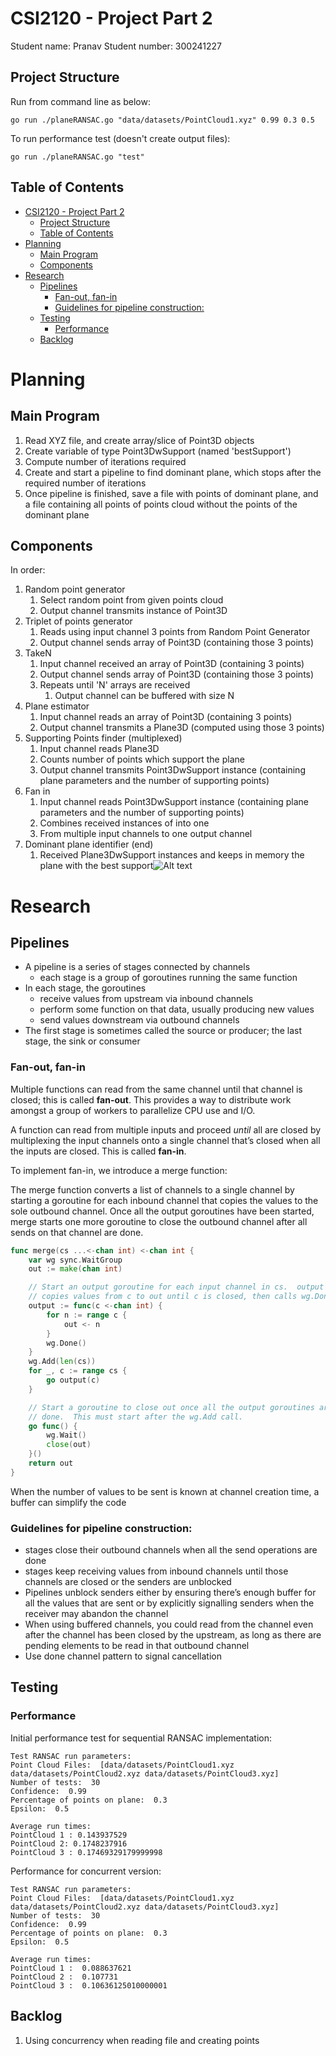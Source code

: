 # CSI2120 - Project Part 2

Student name: Pranav
Student number: 300241227

## Project Structure

Run from command line as below:

```
go run ./planeRANSAC.go "data/datasets/PointCloud1.xyz" 0.99 0.3 0.5
```

To run performance test (doesn't create output files):

```
go run ./planeRANSAC.go "test"
```

## Table of Contents

- [CSI2120 - Project Part 2](#csi2120---project-part-2)
  - [Project Structure](#project-structure)
  - [Table of Contents](#table-of-contents)
- [Planning](#planning)
  - [Main Program](#main-program)
  - [Components](#components)
- [Research](#research)
  - [Pipelines](#pipelines)
    - [Fan-out, fan-in](#fan-out-fan-in)
    - [Guidelines for pipeline construction:](#guidelines-for-pipeline-construction)
  - [Testing](#testing)
    - [Performance](#performance)
  - [Backlog](#backlog)

# Planning

## Main Program

1. Read XYZ file, and create array/slice of Point3D objects
2. Create variable of type Point3DwSupport (named 'bestSupport')
3. Compute number of iterations required
4. Create and start a pipeline to find dominant plane, which stops after the required number of iterations
5. Once pipeline is finished, save a file with points of dominant plane, and a file containing all points of points cloud without the points of the dominant plane

## Components

In order:

1.  Random point generator
    1. Select random point from given points cloud
    2. Output channel transmits instance of Point3D
2.  Triplet of points generator
    1. Reads using input channel 3 points from Random Point Generator
    2. Output channel sends array of Point3D (containing those 3 points)
3.  TakeN
    1. Input channel received an array of Point3D (containing 3 points)
    2. Output channel sends array of Point3D (containing those 3 points)
    3. Repeats until 'N' arrays are received
       1. Output channel can be buffered with size N
4.  Plane estimator
    1. Input channel reads an array of Point3D (containing 3 points)
    2. Output channel transmits a Plane3D (computed using those 3 points)
5.  Supporting Points finder (multiplexed)
    1. Input channel reads Plane3D
    2. Counts number of points which support the plane
    3. Output channel transmits Point3DwSupport instance (containing plane parameters and the number of supporting points)
6.  Fan in
    1. Input channel reads Point3DwSupport instance (containing plane parameters and the number of supporting points)
    2. Combines received instances of into one
    3. From multiple input channels to one output channel
7.  Dominant plane identifier (end)
    1. Received Plane3DwSupport instances and keeps in memory the plane with the best support![Alt text](https://cwstatic.nyc3.digitaloceanspaces.com/2021/06/16/images/2/CrossTower%20Exchange%20Trading%20View.png)

# Research

## Pipelines

- A pipeline is a series of stages connected by channels
  - each stage is a group of goroutines running the same function
- In each stage, the goroutines
  - receive values from upstream via inbound channels
  - perform some function on that data, usually producing new values
  - send values downstream via outbound channels
- The first stage is sometimes called the source or producer; the last stage, the sink or consumer

### Fan-out, fan-in

Multiple functions can read from the same channel until that channel is closed; this is called **fan-out**. This provides a way to distribute work amongst a group of workers to parallelize CPU use and I/O.

A function can read from multiple inputs and proceed _until_ all are closed by multiplexing the input channels onto a single channel that’s closed when all the inputs are closed. This is called **fan-in**.

To implement fan-in, we introduce a merge function:

The merge function converts a list of channels to a single channel by starting a goroutine for each inbound channel that copies the values to the sole outbound channel. Once all the output goroutines have been started, merge starts one more goroutine to close the outbound channel after all sends on that channel are done.

```go
func merge(cs ...<-chan int) <-chan int {
    var wg sync.WaitGroup
    out := make(chan int)

    // Start an output goroutine for each input channel in cs.  output
    // copies values from c to out until c is closed, then calls wg.Done.
    output := func(c <-chan int) {
        for n := range c {
            out <- n
        }
        wg.Done()
    }
    wg.Add(len(cs))
    for _, c := range cs {
        go output(c)
    }

    // Start a goroutine to close out once all the output goroutines are
    // done.  This must start after the wg.Add call.
    go func() {
        wg.Wait()
        close(out)
    }()
    return out
}
```

When the number of values to be sent is known at channel creation time, a buffer can simplify the code

### Guidelines for pipeline construction:

- stages close their outbound channels when all the send operations are done
- stages keep receiving values from inbound channels until those channels are closed or the senders are unblocked
- Pipelines unblock senders either by ensuring there’s enough buffer for all the values that are sent or by explicitly signalling senders when the receiver may abandon the channel
- When using buffered channels, you could read from the channel even after the channel has been closed by the upstream, as long as there are pending elements to be read in that outbound channel
- Use done channel pattern to signal cancellation

## Testing

### Performance

Initial performance test for sequential RANSAC implementation:

```
Test RANSAC run parameters:
Point Cloud Files:  [data/datasets/PointCloud1.xyz data/datasets/PointCloud2.xyz data/datasets/PointCloud3.xyz]
Number of tests:  30
Confidence:  0.99
Percentage of points on plane:  0.3
Epsilon:  0.5

Average run times:
PointCloud 1 : 0.143937529
PointCloud 2: 0.1748237916
PointCloud 3 : 0.17469329179999998
```

Performance for concurrent version:

```
Test RANSAC run parameters:
Point Cloud Files:  [data/datasets/PointCloud1.xyz data/datasets/PointCloud2.xyz data/datasets/PointCloud3.xyz]
Number of tests:  30
Confidence:  0.99
Percentage of points on plane:  0.3
Epsilon:  0.5

Average run times:
PointCloud 1 :  0.088637621
PointCloud 2 :  0.107731
PointCloud 3 :  0.10636125010000001
```

## Backlog

1. Using concurrency when reading file and creating points
